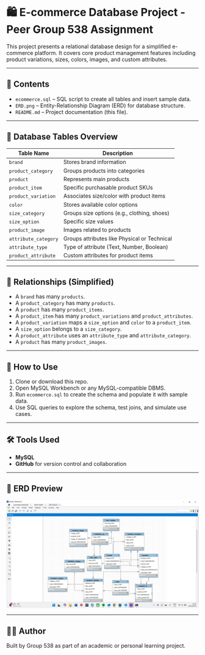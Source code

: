 # 🛍️ E-commerce Database Project - Peer Group 538 Assignment

This project presents a relational database design for a simplified e-commerce platform. It covers core product management features including product variations, sizes, colors, images, and custom attributes.

---

## 📁 Contents

- `ecommerce.sql` – SQL script to create all tables and insert sample data.
- `ERD.png` – Entity-Relationship Diagram (ERD) for database structure.
- `README.md` – Project documentation (this file).

---

## 🧱 Database Tables Overview

| Table Name           | Description                                         |
|----------------------|-----------------------------------------------------|
| `brand`              | Stores brand information                            |
| `product_category`   | Groups products into categories                     |
| `product`            | Represents main products                            |
| `product_item`       | Specific purchasable product SKUs                   |
| `product_variation`  | Associates size/color with product items            |
| `color`              | Stores available color options                      |
| `size_category`      | Groups size options (e.g., clothing, shoes)         |
| `size_option`        | Specific size values                                |
| `product_image`      | Images related to products                          |
| `attribute_category` | Groups attributes like Physical or Technical        |
| `attribute_type`     | Type of attribute (Text, Number, Boolean)           |
| `product_attribute`  | Custom attributes for product items                 |

---

## 🔄 Relationships (Simplified)

- A `brand` has many `products`.
- A `product_category` has many `products`.
- A `product` has many `product_items`.
- A `product_item` has many `product_variations` and `product_attributes`.
- A `product_variation` maps a `size_option` and `color` to a `product_item`.
- A `size_option` belongs to a `size_category`.
- A `product_attribute` uses an `attribute_type` and `attribute_category`.
- A `product` has many `product_images`.

---

## 🚀 How to Use

1. Clone or download this repo.
2. Open MySQL Workbench or any MySQL-compatible DBMS.
3. Run `ecommerce.sql` to create the schema and populate it with sample data.
4. Use SQL queries to explore the schema, test joins, and simulate use cases.

---

## 🛠 Tools Used

- **MySQL**
- **GitHub** for version control and collaboration

---

## 📸 ERD Preview

![ERD Diagram](ERD.png)

---

## 👨‍💻 Author

Built by Group 538 as part of an academic or personal learning project.

